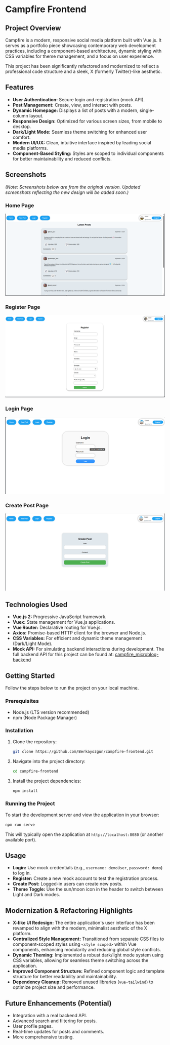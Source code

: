 # Campfire Frontend

## Project Overview

Campfire is a modern, responsive social media platform built with Vue.js. It serves as a portfolio piece showcasing contemporary web development practices, including a component-based architecture, dynamic styling with CSS variables for theme management, and a focus on user experience.

This project has been significantly refactored and modernized to reflect a professional code structure and a sleek, X (formerly Twitter)-like aesthetic.

## Features

-   **User Authentication:** Secure login and registration (mock API).
-   **Post Management:** Create, view, and interact with posts.
-   **Dynamic Homepage:** Displays a list of posts with a modern, single-column layout.
-   **Responsive Design:** Optimized for various screen sizes, from mobile to desktop.
-   **Dark/Light Mode:** Seamless theme switching for enhanced user comfort.
-   **Modern UI/UX:** Clean, intuitive interface inspired by leading social media platforms.
-   **Component-Based Styling:** Styles are scoped to individual components for better maintainability and reduced conflicts.

## Screenshots

*(Note: Screenshots below are from the original version. Updated screenshots reflecting the new design will be added soon.)*

### Home Page

![Home Page](./screenshots/homepage.png)

### Register Page

![Register Page](./screenshots/register.png)

### Login Page

![Login Page](./screenshots/login.png)

### Create Post Page

![Create Post Page](./screenshots/createpost.png)

## Technologies Used

-   **Vue.js 2:** Progressive JavaScript framework.
-   **Vuex:** State management for Vue.js applications.
-   **Vue Router:** Declarative routing for Vue.js.
-   **Axios:** Promise-based HTTP client for the browser and Node.js.
-   **CSS Variables:** For efficient and dynamic theme management (Dark/Light Mode).
-   **Mock API:** For simulating backend interactions during development. The full backend API for this project can be found at: [campfire_microblog-backend](https://github.com/Berkayozgun/campfire_microblog-backend)

## Getting Started

Follow the steps below to run the project on your local machine.

### Prerequisites

-   Node.js (LTS version recommended)
-   npm (Node Package Manager)

### Installation

1.  Clone the repository:

    ```bash
    git clone https://github.com/Berkayozgun/campfire-frontend.git
    ```

2.  Navigate into the project directory:

    ```bash
    cd campfire-frontend
    ```

3.  Install the project dependencies:

    ```bash
    npm install
    ```

### Running the Project

To start the development server and view the application in your browser:

```bash
npm run serve
```

This will typically open the application at `http://localhost:8080` (or another available port).

## Usage

-   **Login:** Use mock credentials (e.g., `username: demoUser`, `password: demo`) to log in.
-   **Register:** Create a new mock account to test the registration process.
-   **Create Post:** Logged-in users can create new posts.
-   **Theme Toggle:** Use the sun/moon icon in the header to switch between Light and Dark modes.

## Modernization & Refactoring Highlights

-   **X-like UI Redesign:** The entire application's user interface has been revamped to align with the modern, minimalist aesthetic of the X platform.
-   **Centralized Style Management:** Transitioned from separate CSS files to component-scoped styles using `<style scoped>` within Vue components, enhancing modularity and reducing global style conflicts.
-   **Dynamic Theming:** Implemented a robust dark/light mode system using CSS variables, allowing for seamless theme switching across the application.
-   **Improved Component Structure:** Refined component logic and template structure for better readability and maintainability.
-   **Dependency Cleanup:** Removed unused libraries (`vue-tailwind`) to optimize project size and performance.

## Future Enhancements (Potential)

-   Integration with a real backend API.
-   Advanced search and filtering for posts.
-   User profile pages.
-   Real-time updates for posts and comments.
-   More comprehensive testing.
